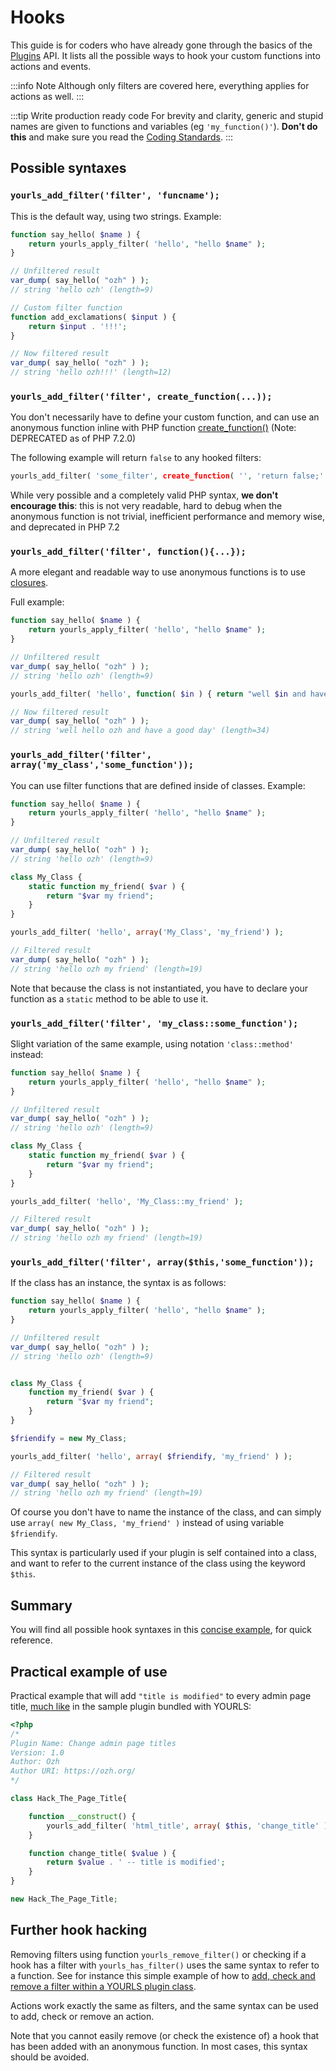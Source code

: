 # Hooks

This guide is for coders who have already gone through the basics of the [Plugins](/development/plugins) API. It lists all the possible ways to hook your custom functions into actions and events.

:::info Note
Although only filters are covered here, everything applies for actions as well.
:::

:::tip Write production ready code
For brevity and clarity, generic and stupid names are given to functions and variables (eg `'my_function()'`). **Don't do this** and make sure you read the [Coding Standards](/development/coding-standards).
:::

## Possible syntaxes

### `yourls_add_filter('filter', 'funcname');`

This is the default way, using two strings. Example:

```php
function say_hello( $name ) {
    return yourls_apply_filter( 'hello', "hello $name" );
}

// Unfiltered result
var_dump( say_hello( "ozh" ) );
// string 'hello ozh' (length=9)

// Custom filter function
function add_exclamations( $input ) {
    return $input . '!!!';
}

// Now filtered result
var_dump( say_hello( "ozh" ) );
// string 'hello ozh!!!' (length=12)
```

### `yourls_add_filter('filter', create_function(...));`

You don't necessarily have to define your custom function, and can use an anonymous function inline with PHP function [create_function()](https://php.net/create_function) (Note: DEPRECATED as of PHP 7.2.0)

The following example will return `false` to any hooked filters:

```php
yourls_add_filter( 'some_filter', create_function( '', 'return false;' ) );
```

While very possible and a completely valid PHP syntax, **we don't encourage this**: this is not very readable, hard to debug when the anonymous function is not trivial, inefficient performance and memory wise, and deprecated in PHP 7.2

### `yourls_add_filter('filter', function(){...});`

A more elegant and readable way to use anonymous functions is to use [closures](https://php.net/manual/en/functions.anonymous.php).

Full example:

```php
function say_hello( $name ) {
    return yourls_apply_filter( 'hello', "hello $name" );
}

// Unfiltered result
var_dump( say_hello( "ozh" ) );
// string 'hello ozh' (length=9)

yourls_add_filter( 'hello', function( $in ) { return "well $in and have a good day"; } );

// Now filtered result
var_dump( say_hello( "ozh" ) );
// string 'well hello ozh and have a good day' (length=34)
```

### `yourls_add_filter('filter', array('my_class','some_function'));`

You can use filter functions that are defined inside of classes. Example:

```php
function say_hello( $name ) {
    return yourls_apply_filter( 'hello', "hello $name" );
}

// Unfiltered result
var_dump( say_hello( "ozh" ) );
// string 'hello ozh' (length=9)

class My_Class {
    static function my_friend( $var ) {
        return "$var my friend";
    }
}

yourls_add_filter( 'hello', array('My_Class', 'my_friend') );

// Filtered result
var_dump( say_hello( "ozh" ) );
// string 'hello ozh my friend' (length=19)
```

Note that because the class is not instantiated, you have to declare your function as a `static` method to be able to use it.

### `yourls_add_filter('filter', 'my_class::some_function');`

Slight variation of the same example, using notation `'class::method'` instead:

```php
function say_hello( $name ) {
    return yourls_apply_filter( 'hello', "hello $name" );
}

// Unfiltered result
var_dump( say_hello( "ozh" ) );
// string 'hello ozh' (length=9)

class My_Class {
    static function my_friend( $var ) {
        return "$var my friend";
    }
}

yourls_add_filter( 'hello', 'My_Class::my_friend' );

// Filtered result
var_dump( say_hello( "ozh" ) );
// string 'hello ozh my friend' (length=19)
```

### `yourls_add_filter('filter', array($this,'some_function'));`

If the class has an instance, the syntax is as follows:

```php
function say_hello( $name ) {
    return yourls_apply_filter( 'hello', "hello $name" );
}

// Unfiltered result
var_dump( say_hello( "ozh" ) );
// string 'hello ozh' (length=9)


class My_Class {
    function my_friend( $var ) {
        return "$var my friend";
    }
}

$friendify = new My_Class;

yourls_add_filter( 'hello', array( $friendify, 'my_friend' ) );

// Filtered result
var_dump( say_hello( "ozh" ) );
// string 'hello ozh my friend' (length=19)
```

Of course you don't have to name the instance of the class, and can simply use `array( new My_Class, 'my_friend' )` instead of using variable `$friendify`.

This syntax is particularly used if your plugin is self contained into a class, and want to refer to the current instance of the class using the keyword `$this`.

## Summary

You will find all possible hook syntaxes in this [concise example](https://gist.github.com/ozh/bf5a3c6e03f0fef89d849cb76fae49d3), for quick reference.

## Practical example of use

Practical example that will add `"title is modified"` to every admin page title, [much like](https://github.com/YOURLS/YOURLS/blob/1.7/user/plugins/sample-plugin/plugin.php#L51:L60) in the sample plugin bundled with YOURLS:

```php
<?php
/*
Plugin Name: Change admin page titles
Version: 1.0
Author: Ozh
Author URI: https://ozh.org/
*/

class Hack_The_Page_Title{

    function __construct() {
        yourls_add_filter( 'html_title', array( $this, 'change_title' ) );
    }

    function change_title( $value ) {
        return $value . ' -- title is modified';
    }
}

new Hack_The_Page_Title;
```

## Further hook hacking

Removing filters using function `yourls_remove_filter()` or checking if a hook has a filter with `yourls_has_filter()` uses the same syntax to refer to a function. See for instance this simple example of how to [add, check and remove a filter within a YOURLS plugin class](https://gist.github.com/ozh/988a49419d4b34c431ad).

Actions work exactly the same as filters, and the same syntax can be used to add, check or remove an action.

Note that you cannot easily remove (or check the existence of) a hook that has been added with an anonymous function. In most cases, this syntax should be avoided.
